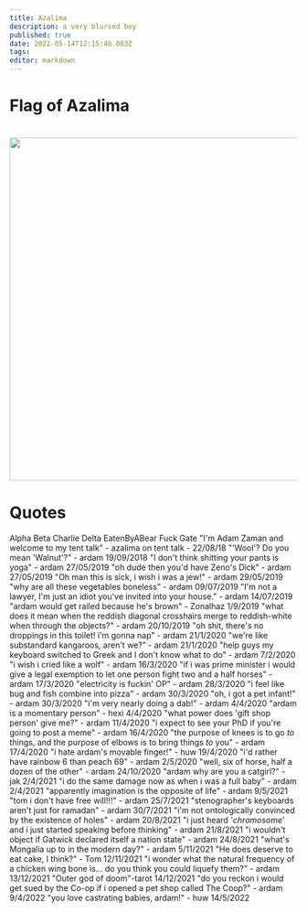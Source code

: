 ```yaml
---
title: Azalima
description: a very blursed boy
published: true
date: 2022-05-14T12:15:48.083Z
tags: 
editor: markdown
---
```


# Flag of Azalima

<img src=https://cesque.com/storage/21/11/08/164198442597.png width=600px style=margin-top:20px>

# Quotes

Alpha Beta Charlie Delta EatenByABear Fuck Gate
"I'm Adam Zaman and welcome to my tent talk" - azalima on tent talk - 22/08/18
"'Wool'? Do you mean 'Walnut'?" - ardam 19/09/2018
"I don't think shitting your pants is yoga" - ardam 27/05/2019
"oh dude then you'd have Zeno's Dick" - ardam 27/05/2019
"Oh man this is sick, i wish i was a jew!" - ardam 29/05/2019
"why are all these vegetables boneless" - ardam 09/07/2019
"I'm not a lawyer, I'm just an idiot you've invited into your house." - ardam 14/07/2019
"ardam would get railed because he's brown" - Zonalhaz 1/9/2019
"what does it mean when the reddish diagonal crosshairs merge to reddish-white when through the objects?" - ardam 20/10/2019
"oh shit, there's no droppings in this toilet! i'm gonna nap" - ardam 21/1/2020
"we're like substandard kangaroos, aren't we?" - ardam 21/1/2020
"help guys my keyboard switched to Greek and I don't know what to do" - ardam 7/2/2020
"i wish i cried like a wolf" - ardam 16/3/2020
"if i was prime minister i would give a legal exemption to let one person fight two and a half horses" - ardam 17/3/2020
"electricity is fuckin' OP" - ardam 28/3/2020
"i feel like bug and fish combine into pizza" - ardam 30/3/2020
"oh, i got a pet infant!" - ardam 30/3/2020
"i'm very nearly doing a dab!" - ardam 4/4/2020
"ardam is a momentary person" - hexi 4/4/2020
"what power does 'gift shop person' give me?" - ardam 11/4/2020
"i expect to see your PhD if you're going to post a meme" - ardam 16/4/2020
"the purpose of knees is to go *to* things, and the purpose of elbows is to bring things *to* you" - ardam 17/4/2020
"i hate ardam's movable finger!" - huw 19/4/2020
"i'd rather have rainbow 6 than peach 69" - ardam 2/5/2020
"well, six of horse, half a dozen of the other" - ardam 24/10/2020
"ardam why are you a catgirl?" - jak 2/4/2021
"i do the same damage now as when i was a full baby" - ardam 2/4/2021
"apparently imagination is the opposite of life" - ardam 9/5/2021
"tom i don't have free will!!!" - ardam 25/7/2021
"stenographer's keyboards aren't just for ramadan" - ardam 30/7/2021
"i'm not ontologically convinced by the existence of holes" - ardam 20/8/2021
"i just heard '*chromosome*' and i just started speaking before thinking" - ardam 21/8/2021
"i wouldn't object if Gatwick declared itself a nation state" - ardam 24/8/2021
"what's Mongalia up to in the modern day?" - ardam 5/11/2021
"He does deserve to eat cake, I think?" - Tom 12/11/2021
"i wonder what the natural frequency of a chicken wing bone is... do you think you could liquefy them?" - ardam 13/12/2021
"Outer god of doom"-tarot 14/12/2021
"do you reckon i would get sued by the Co-op if i opened a pet shop called The Coop?" - ardam 9/4/2022
"you love castrating babies, ardam!" - huw 14/5/2022